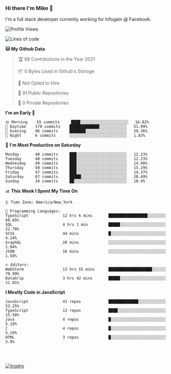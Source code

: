 ### Hi there I'm Mike 👋
I'm a full stack developer currently working for Infogain @ Facebook.

<!--START_SECTION:waka-->
![Profile Views](http://img.shields.io/badge/Profile%20Views-1-blue)

![Lines of code](https://img.shields.io/badge/From%20Hello%20World%20I%27ve%20Written-1.2%20million%20lines%20of%20code-blue)

**🐱 My Github Data** 

> 🏆 88 Contributions in the Year 2021
 > 
> 📦 0 Bytes Used in Github's Storage 
 > 
> 🚫 Not Opted to Hire
 > 
> 📜 91 Public Repositories 
 > 
> 🔑 0 Private Repositories  
 > 
**I'm an Early 🐤** 

```text
🌞 Morning    55 commits     ████░░░░░░░░░░░░░░░░░░░░░   16.82% 
🌆 Daytime    170 commits    █████████████░░░░░░░░░░░░   51.99% 
🌃 Evening    96 commits     ███████░░░░░░░░░░░░░░░░░░   29.36% 
🌙 Night      6 commits      ░░░░░░░░░░░░░░░░░░░░░░░░░   1.83%

```
📅 **I'm Most Productive on Saturday** 

```text
Monday       40 commits     ███░░░░░░░░░░░░░░░░░░░░░░   12.23% 
Tuesday      40 commits     ███░░░░░░░░░░░░░░░░░░░░░░   12.23% 
Wednesday    49 commits     ███░░░░░░░░░░░░░░░░░░░░░░   14.98% 
Thursday     50 commits     ███░░░░░░░░░░░░░░░░░░░░░░   15.29% 
Friday       47 commits     ███░░░░░░░░░░░░░░░░░░░░░░   14.37% 
Saturday     67 commits     █████░░░░░░░░░░░░░░░░░░░░   20.49% 
Sunday       34 commits     ██░░░░░░░░░░░░░░░░░░░░░░░   10.4%

```


📊 **This Week I Spent My Time On** 

```text
⌚︎ Time Zone: America/New_York

💬 Programming Languages: 
TypeScript               12 hrs 6 mins       █████████████████░░░░░░░░   68.65% 
SQL                      4 hrs 1 min         █████░░░░░░░░░░░░░░░░░░░░   22.78% 
SCSS                     44 mins             █░░░░░░░░░░░░░░░░░░░░░░░░   4.24% 
GraphQL                  20 mins             ░░░░░░░░░░░░░░░░░░░░░░░░░   1.94% 
JSON                     16 mins             ░░░░░░░░░░░░░░░░░░░░░░░░░   1.58%

🔥 Editors: 
WebStorm                 13 hrs 55 mins      ███████████████████░░░░░░   78.99% 
DataGrip                 3 hrs 42 mins       █████░░░░░░░░░░░░░░░░░░░░   21.01%

```

**I Mostly Code in JavaScript** 

```text
JavaScript               41 repos            █████████████░░░░░░░░░░░░   53.25% 
TypeScript               12 repos            ████░░░░░░░░░░░░░░░░░░░░░   15.58% 
Java                     4 repos             █░░░░░░░░░░░░░░░░░░░░░░░░   5.19% 
C                        4 repos             █░░░░░░░░░░░░░░░░░░░░░░░░   5.19% 
HTML                     3 repos             █░░░░░░░░░░░░░░░░░░░░░░░░   3.9%

```



<!--END_SECTION:waka-->

##### &nbsp;
[![trophy](https://github-profile-trophy.vercel.app/?username=uptonm&theme=dracula)](https://github.com/ryo-ma/github-profile-trophy)
